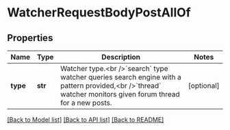 # WatcherRequestBodyPostAllOf


## Properties
Name | Type | Description | Notes
------------ | ------------- | ------------- | -------------
**type** | **str** | Watcher type.&lt;br /&gt;&#x60;search&#x60; type watcher queries search engine with a pattern provided,&lt;br /&gt;&#x60;thread&#x60; watcher monitors given forum thread for a new posts. | [optional] 

[[Back to Model list]](../README.md#documentation-for-models) [[Back to API list]](../README.md#documentation-for-api-endpoints) [[Back to README]](../README.md)


